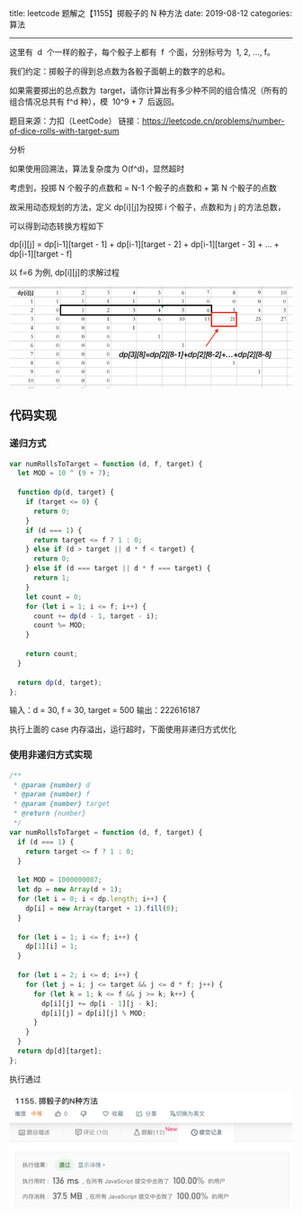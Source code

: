 title: leetcode 题解之【1155】掷骰子的 N 种方法
date: 2019-08-12
categories: 算法

---

这里有  d  个一样的骰子，每个骰子上都有  f  个面，分别标号为  1, 2, ..., f。

我们约定：掷骰子的得到总点数为各骰子面朝上的数字的总和。

如果需要掷出的总点数为  target，请你计算出有多少种不同的组合情况（所有的组合情况总共有 f^d 种），模  10^9 + 7  后返回。

题目来源：力扣（LeetCode）
链接：https://leetcode.cn/problems/number-of-dice-rolls-with-target-sum

分析

如果使用回溯法，算法复杂度为 O(f^d)，显然超时

考虑到，投掷 N 个骰子的点数和 = N-1 个骰子的点数和 + 第 N 个骰子的点数

故采用动态规划的方法，定义 dp[i][j]为投掷 i 个骰子，点数和为 j 的方法总数，

可以得到动态转换方程如下

dp[i][j] = dp[i-1][target - 1] + dp[i-1][target - 2] + dp[i-1][target - 3] + ... + dp[i-1][target - f]

以 f=6 为例, dp[i][j]的求解过程

![动态转换求解过程](https://raw.githubusercontent.com/muyids/tuchuang/master/1155-1.png)

## 代码实现

### 递归方式

```javascript
var numRollsToTarget = function (d, f, target) {
  let MOD = 10 ^ (9 + 7);

  function dp(d, target) {
    if (target <= 0) {
      return 0;
    }
    if (d === 1) {
      return target <= f ? 1 : 0;
    } else if (d > target || d * f < target) {
      return 0;
    } else if (d === target || d * f === target) {
      return 1;
    }
    let count = 0;
    for (let i = 1; i <= f; i++) {
      count += dp(d - 1, target - i);
      count %= MOD;
    }

    return count;
  }

  return dp(d, target);
};
```

输入：d = 30, f = 30, target = 500
输出：222616187

执行上面的 case 内存溢出，运行超时，下面使用非递归方式优化

### 使用非递归方式实现

```javascript
/**
 * @param {number} d
 * @param {number} f
 * @param {number} target
 * @return {number}
 */
var numRollsToTarget = function (d, f, target) {
  if (d === 1) {
    return target <= f ? 1 : 0;
  }

  let MOD = 1000000007;
  let dp = new Array(d + 1);
  for (let i = 0; i < dp.length; i++) {
    dp[i] = new Array(target + 1).fill(0);
  }

  for (let i = 1; i <= f; i++) {
    dp[1][i] = 1;
  }

  for (let i = 2; i <= d; i++) {
    for (let j = i; j <= target && j <= d * f; j++) {
      for (let k = 1; k <= f && j >= k; k++) {
        dp[i][j] += dp[i - 1][j - k];
        dp[i][j] = dp[i][j] % MOD;
      }
    }
  }
  return dp[d][target];
};
```

执行通过

![动态转换求解过程](https://raw.githubusercontent.com/muyids/tuchuang/master/1155-2.png)
